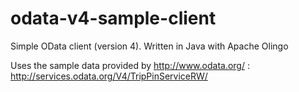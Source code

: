 # odata-v4-sample-client
Simple OData client (version 4).
Written in Java with Apache Olingo

Uses the sample data provided by http://www.odata.org/ :
http://services.odata.org/V4/TripPinServiceRW/
